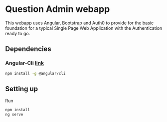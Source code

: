 # Question Admin webapp

This webapp uses Angular, Bootstrap and Auth0 to provide for the basic foundation for a typical Single Page Web 
Application with the Authentication ready to go.

## Dependencies
### Angular-Cli [link](https://cli.angular.io/)
```bash
npm install -g @angular/cli
```

## Setting up

Run

```bash
npm install
ng serve
```
